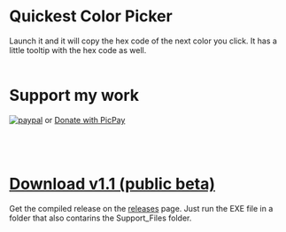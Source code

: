 # Quickest Color Picker
Launch it and it will copy the hex code of the next color you click. It has a little tooltip with the hex code as well.
</br></br>

# Support my work
[![paypal](https://www.paypalobjects.com/en_US/i/btn/btn_donate_LG.gif)](https://www.paypal.com/cgi-bin/webscr?cmd=_s-xclick&hosted_button_id=EEQ5C56XVNBAN&source=url) or [Donate with PicPay](https://picpay.me/bruneleno)</br></br></br></br>


# [Download v1.1 (public beta)](https://github.com/bruneleno/Quickest-Color-Picker/releases/tag/2020.04.09)
Get the compiled release on the [releases](https://github.com/bruneleno/Quickest-Color-Picker-Ever/releases) page. Just run the EXE file in a folder that also contarins the Support_Files folder.

